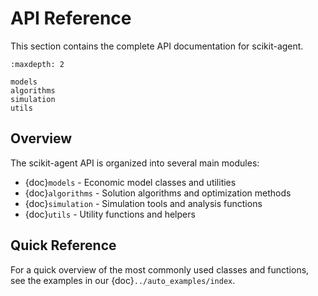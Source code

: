 # API Reference

This section contains the complete API documentation for scikit-agent.

```{toctree}
:maxdepth: 2

models
algorithms
simulation
utils
```

## Overview

The scikit-agent API is organized into several main modules:

- {doc}`models` - Economic model classes and utilities
- {doc}`algorithms` - Solution algorithms and optimization methods  
- {doc}`simulation` - Simulation tools and analysis functions
- {doc}`utils` - Utility functions and helpers

## Quick Reference

For a quick overview of the most commonly used classes and functions, see the examples in our {doc}`../auto_examples/index`. 